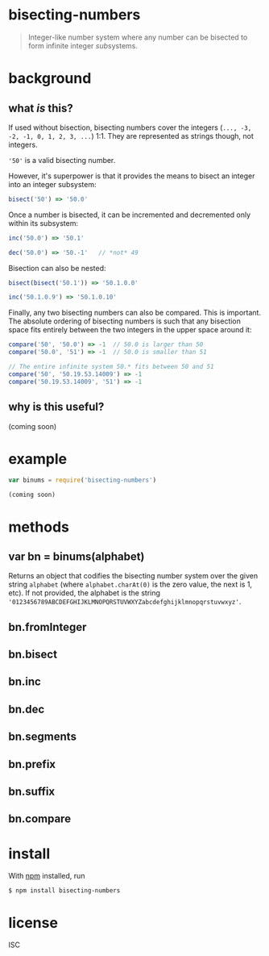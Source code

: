 # bisecting-numbers

> Integer-like number system where any number can be bisected to form infinite
> integer *sub*systems.

# background

## what *is* this?

If used without bisection, bisecting numbers cover the integers (`..., -3, -2,
-1, 0, 1, 2, 3, ...`) 1:1. They are represented as strings though, not integers.

`'50'` is a valid bisecting number.

However, it's superpower is that it provides the means to bisect an integer into
an integer subsystem:

```js
bisect('50') => '50.0'
```

Once a number is bisected, it can be incremented and decremented only within its
subsystem:

```js
inc('50.0') => '50.1'

dec('50.0') => '50.-1'   // *not* 49
```

Bisection can also be nested:

```js
bisect(bisect('50.1')) => '50.1.0.0'

inc('50.1.0.9') => '50.1.0.10'
```

Finally, any two bisecting numbers can also be compared. This is important. The
absolute ordering of bisecting numbers is such that any bisection space fits
entirely between the two integers in the upper space around it:

```js
compare('50', '50.0') => -1  // 50.0 is larger than 50
compare('50.0', '51') => -1  // 50.0 is smaller than 51

// The entire infinite system 50.* fits between 50 and 51
compare('50', '50.19.53.14009') => -1
compare('50.19.53.14009', '51') => -1
```


## why is this useful?

(coming soon)


# example

```js
var binums = require('bisecting-numbers')

```

```
(coming soon)
```

# methods

## var bn = binums(alphabet)

Returns an object that codifies the bisecting number system over the given
string `alphabet` (where `alphabet.charAt(0)` is the zero value, the next is 1,
etc). If not provided, the alphabet is the string
`'0123456789ABCDEFGHIJKLMNOPQRSTUVWXYZabcdefghijklmnopqrstuvwxyz'`.

## bn.fromInteger
## bn.bisect
## bn.inc
## bn.dec
## bn.segments
## bn.prefix
## bn.suffix
## bn.compare

# install

With [npm](https://npmjs.org/) installed, run

```
$ npm install bisecting-numbers
```

# license

ISC
